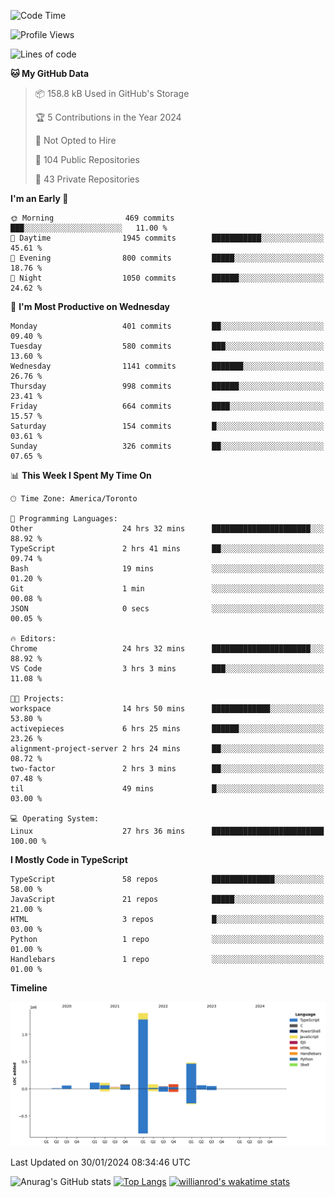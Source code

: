 <!--START_SECTION:waka-->
![Code Time](http://img.shields.io/badge/Code%20Time-1%2C129%20hrs%2021%20mins-blue)

![Profile Views](http://img.shields.io/badge/Profile%20Views-2-blue)

![Lines of code](https://img.shields.io/badge/From%20Hello%20World%20I%27ve%20Written-2.6%20million%20lines%20of%20code-blue)

**🐱 My GitHub Data** 

> 📦 158.8 kB Used in GitHub's Storage 
 > 
> 🏆 5 Contributions in the Year 2024
 > 
> 🚫 Not Opted to Hire
 > 
> 📜 104 Public Repositories 
 > 
> 🔑 43 Private Repositories 
 > 
**I'm an Early 🐤** 

```text
🌞 Morning                469 commits         ███░░░░░░░░░░░░░░░░░░░░░░   11.00 % 
🌆 Daytime                1945 commits        ███████████░░░░░░░░░░░░░░   45.61 % 
🌃 Evening                800 commits         █████░░░░░░░░░░░░░░░░░░░░   18.76 % 
🌙 Night                  1050 commits        ██████░░░░░░░░░░░░░░░░░░░   24.62 % 
```
📅 **I'm Most Productive on Wednesday** 

```text
Monday                   401 commits         ██░░░░░░░░░░░░░░░░░░░░░░░   09.40 % 
Tuesday                  580 commits         ███░░░░░░░░░░░░░░░░░░░░░░   13.60 % 
Wednesday                1141 commits        ███████░░░░░░░░░░░░░░░░░░   26.76 % 
Thursday                 998 commits         ██████░░░░░░░░░░░░░░░░░░░   23.41 % 
Friday                   664 commits         ████░░░░░░░░░░░░░░░░░░░░░   15.57 % 
Saturday                 154 commits         █░░░░░░░░░░░░░░░░░░░░░░░░   03.61 % 
Sunday                   326 commits         ██░░░░░░░░░░░░░░░░░░░░░░░   07.65 % 
```


📊 **This Week I Spent My Time On** 

```text
🕑︎ Time Zone: America/Toronto

💬 Programming Languages: 
Other                    24 hrs 32 mins      ██████████████████████░░░   88.92 % 
TypeScript               2 hrs 41 mins       ██░░░░░░░░░░░░░░░░░░░░░░░   09.74 % 
Bash                     19 mins             ░░░░░░░░░░░░░░░░░░░░░░░░░   01.20 % 
Git                      1 min               ░░░░░░░░░░░░░░░░░░░░░░░░░   00.08 % 
JSON                     0 secs              ░░░░░░░░░░░░░░░░░░░░░░░░░   00.05 % 

🔥 Editors: 
Chrome                   24 hrs 32 mins      ██████████████████████░░░   88.92 % 
VS Code                  3 hrs 3 mins        ███░░░░░░░░░░░░░░░░░░░░░░   11.08 % 

🐱‍💻 Projects: 
workspace                14 hrs 50 mins      █████████████░░░░░░░░░░░░   53.80 % 
activepieces             6 hrs 25 mins       ██████░░░░░░░░░░░░░░░░░░░   23.26 % 
alignment-project-server 2 hrs 24 mins       ██░░░░░░░░░░░░░░░░░░░░░░░   08.72 % 
two-factor               2 hrs 3 mins        ██░░░░░░░░░░░░░░░░░░░░░░░   07.48 % 
til                      49 mins             █░░░░░░░░░░░░░░░░░░░░░░░░   03.00 % 

💻 Operating System: 
Linux                    27 hrs 36 mins      █████████████████████████   100.00 % 
```

**I Mostly Code in TypeScript** 

```text
TypeScript               58 repos            ██████████████░░░░░░░░░░░   58.00 % 
JavaScript               21 repos            █████░░░░░░░░░░░░░░░░░░░░   21.00 % 
HTML                     3 repos             █░░░░░░░░░░░░░░░░░░░░░░░░   03.00 % 
Python                   1 repo              ░░░░░░░░░░░░░░░░░░░░░░░░░   01.00 % 
Handlebars               1 repo              ░░░░░░░░░░░░░░░░░░░░░░░░░   01.00 % 
```



**Timeline**

![Lines of Code chart](https://raw.githubusercontent.com/wise-introvert/wise-introvert/master/assets/bar_graph.png)


 Last Updated on 30/01/2024 08:34:46 UTC
<!--END_SECTION:waka-->

![Anurag's GitHub stats](https://github-readme-stats.vercel.app/api?username=wise-introvert&count_private=true&show_icons=true)
[![Top Langs](https://github-readme-stats.vercel.app/api/top-langs/?username=wise-introvert&langs_count=10)](https://github.com/anuraghazra/github-readme-stats)
[![willianrod's wakatime stats](https://github-readme-stats.vercel.app/api/wakatime?username=wiseintrovert)](https://github.com/anuraghazra/github-readme-stats)
